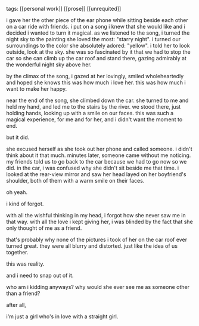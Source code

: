 tags: [[personal work]] [[prose]] [[unrequited]]

i gave her the other piece of the ear phone while sitting beside each other on a car ride with friends. i put on a song i knew that she would like and i decided i wanted to turn it magical. as we listened to the song, i turned the night sky to the painting she loved the most: "starry night". i turned our surroundings to the color she absolutely adored: "yellow". i told her to look outside, look at the sky. she was so fascinated by it that we had to stop the car so she can climb up the car roof and stand there, gazing admirably at the wonderful night sky above her. 

by the climax of the song, i gazed at her lovingly, smiled wholeheartedly and hoped she knows this was how much i love her. this was how much i want to make her happy. 

near the end of the song, she climbed down the car. she turned to me and held my hand, and led me to the stairs by the river. we stood there, just holding hands, looking up with a smile on our faces. this was such a magical experience, for me and for her, and i didn't want the moment to end.   

but it did. 

she excused herself as she took out her phone and called someone. i didn't think about it that much. minutes later, someone came without me noticing. my friends told us to go back to the car because we had to go now so we did. in the car, i was confused why she didn't sit beside me that time. i looked at the rear-view mirror and saw her head layed on her boyfriend's shoulder, both of them with a warm smile on their faces. 

oh yeah.

i kind of forgot. 

with all the wishful thinking in my head, i forgot how she never saw me in that way. with all the love i kept giving her, i was blinded by the fact that she only thought of me as a friend. 

that's probably why none of the pictures i took of her on the car roof ever turned great. they were all blurry and distorted. just like the idea of us together.  

this was reality. 

and i need to snap out of it.
  
who am i kidding anyways? why would she ever see me as someone other than a friend?  

after all,

i'm just a girl who's in love with a straight girl.